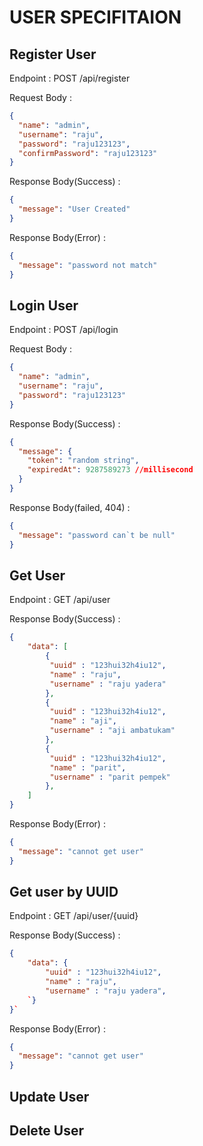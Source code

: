 # USER SPECIFITAION

## Register User

Endpoint : POST /api/register

Request Body :

```json
{
  "name": "admin",
  "username": "raju",
  "password": "raju123123",
  "confirmPassword": "raju123123"
}
```

Response Body(Success) :

```json
{
  "message": "User Created"
}
```

Response Body(Error) :

```json
{
  "message": "password not match"
}
```

## Login User

Endpoint : POST /api/login

Request Body :

```json
{
  "name": "admin",
  "username": "raju",
  "password": "raju123123"
}
```

Response Body(Success) :

```json
{
  "message": {
    "token": "random string",
    "expiredAt": 9287589273 //millisecond
  }
}
```

Response Body(failed, 404) :

```json
{
  "message": "password can`t be null"
}
```

## Get User

Endpoint : GET /api/user

Response Body(Success) :

```json
{
    "data": [
        {
         "uuid" : "123hui32h4iu12",
         "name" : "raju",
         "username" : "raju yadera"
        },
        {
         "uuid" : "123hui32h4iu12",
         "name" : "aji",
         "username" : "aji ambatukam"
        },
        {
         "uuid" : "123hui32h4iu12",
         "name" : "parit",
         "username" : "parit pempek"
        },
    ]
}
```

Response Body(Error) :

```json
{
  "message": "cannot get user"
}
```

## Get user by UUID

Endpoint : GET /api/user/{uuid}

Response Body(Success) :

```json
{
    "data": {
        "uuid" : "123hui32h4iu12",
        "name" : "raju",
        "username" : "raju yadera",
    `}
}`
```

Response Body(Error) :

```json
{
  "message": "cannot get user"
}
```

## Update User

## Delete User
